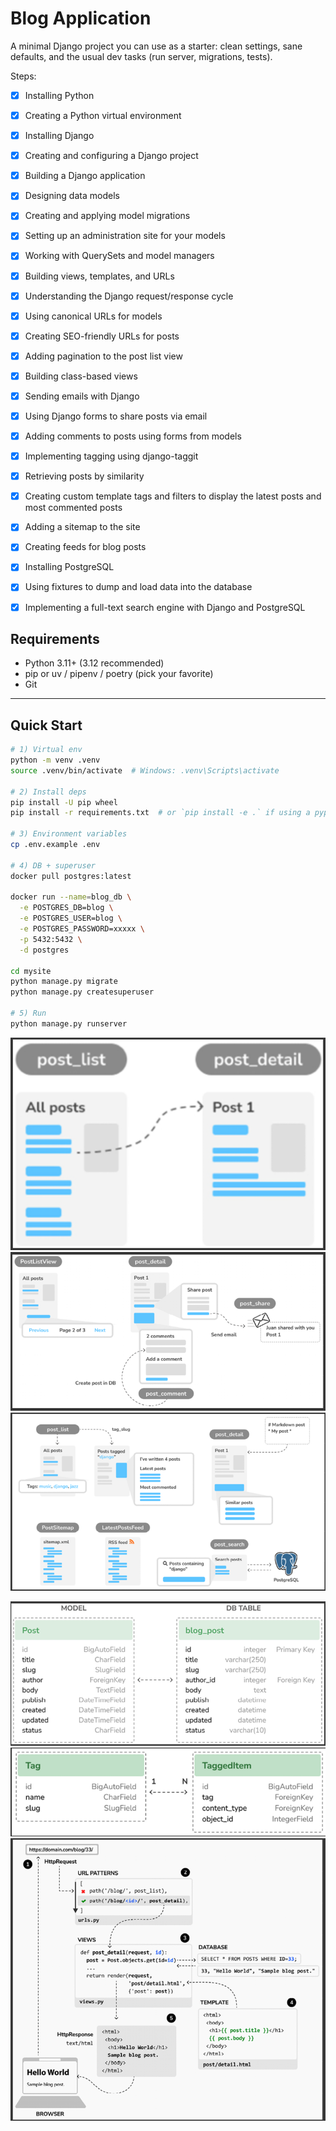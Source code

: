 # Blog Application

A minimal Django project you can use as a starter: clean settings, sane defaults, and the usual dev tasks (run server, migrations, tests).

Steps:

* [x] Installing Python
* [x] Creating a Python virtual environment
* [x] Installing Django
* [x] Creating and configuring a Django project
* [x] Building a Django application
* [x] Designing data models
* [x] Creating and applying model migrations
* [x] Setting up an administration site for your models
* [x] Working with QuerySets and model managers
* [x] Building views, templates, and URLs
* [x] Understanding the Django request/response cycle
* [x] Using canonical URLs for models
* [x] Creating SEO-friendly URLs for posts
* [x] Adding pagination to the post list view
* [x] Building class-based views
* [x] Sending emails with Django
* [x] Using Django forms to share posts via email
* [x] Adding comments to posts using forms from models
* [x] Implementing tagging using django-taggit
* [x] Retrieving posts by similarity
* [x] Creating custom template tags and filters to display the latest posts and most commented posts
* [x] Adding a sitemap to the site
* [x] Creating feeds for blog posts
* [x] Installing PostgreSQL
* [x] Using fixtures to dump and load data into the database
* [x] Implementing a full-text search engine with Django and PostgreSQL


## Requirements
- Python 3.11+ (3.12 recommended)
- pip or uv / pipenv / poetry (pick your favorite)
- Git

---

## Quick Start

```bash
# 1) Virtual env
python -m venv .venv
source .venv/bin/activate  # Windows: .venv\Scripts\activate

# 2) Install deps
pip install -U pip wheel
pip install -r requirements.txt  # or `pip install -e .` if using a pyproject

# 3) Environment variables
cp .env.example .env

# 4) DB + superuser
docker pull postgres:latest

docker run --name=blog_db \
  -e POSTGRES_DB=blog \
  -e POSTGRES_USER=blog \
  -e POSTGRES_PASSWORD=xxxxx \
  -p 5432:5432 \
  -d postgres

cd mysite
python manage.py migrate
python manage.py createsuperuser

# 5) Run
python manage.py runserver
```

![img_2.png](images/img_2.png)
![img.png](images/img4.png)
![img.png](images/img5.png)


![img.png](images/img.png)
![img.png](images/img6.png)
![img.png](images/img3.png)